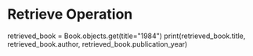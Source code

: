 # Retrieve Operation

retrieved_book = Book.objects.get(title="1984")
print(retrieved_book.title, retrieved_book.author, retrieved_book.publication_year)
